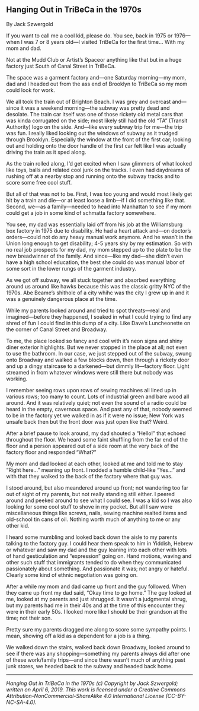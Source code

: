 ## Hanging Out in TriBeCa in the 1970s

By Jack Szwergold

If you want to call me a cool kid, please do. You see, back in 1975 or 1976—when I was 7 or 8 years old—I visited  TriBeCa for the first time… With my mom and dad.

Not at the Mudd Club or Artist’s Spaceor anything like that but in a huge factory just South of Canal Street in TriBeCa.

The space was a garment factory and—one Saturday morning—my mom, dad and I headed out from the ass end of Brooklyn to TriBeCa so my mom could look for work.

We all took the train out of Brighton Beach. I was grey and overcast and—since it was a weekend morning—the subway was pretty dead and desolate. The train car itself was one of those rickety old metal cars that was kinda corrugated on the side; most likely still had the old “TA” (Transit Authority) logo on the side. And—like every subway trip for me—the trip was fun. I really liked looking out the windows of subway as it trudged through Brooklyn. Especially the window at the front of the first car; looking out and holding onto the door handle of the first car felt like I was actually driving the train as it sped along.

As the train rolled along, I’d get excited when I saw glimmers of what looked like toys, balls and related cool junk on the tracks. I even had daydreams of rushing off at a nearby stop and running onto the subway tracks and to score some free cool stuff.

But all of that was not to be. First, I was too young and would most likely get hit by a train and die—or at least loose a limb—if I did something like that. Second, we—as a family—needed to head into Manhattan to see if my mom could get a job in some kind of schmatta factory somewhere.

You see, my dad was essentially laid off from his job at the Williamsburg box factory in 1975 due to disability. He had a heart attack and—on doctor’s orders—could not do any heavy manual work anymore. And he wasn’t in the Union long enough to get disability; 4-5 years shy by my estimation. So with no real job prospects for my dad, my mom stepped up to the plate to be the new breadwinner of the family. And since—like my dad—she didn’t even have a high school education, the best she could do was manual labor of some sort in the lower rungs of the garment industry. 

As we got off subway, we all stuck together and absorbed everything around us around like hawks because this was the classic gritty NYC of the 1970s. Abe Beame’s shithole of a city whihc was the city I grew up in and it was a genuinely dangerous place at the time.

While my parents looked around and tried to spot threats—real and imagined—before they happened, I soaked in what I could trying to find any shred of fun I could find in this dump of a city. Like Dave’s Luncheonette on the corner of Canal Street and Broadway.

To me, the place looked so fancy and cool with it’s neon signs and shiny diner exterior highlights. But we never stopped in the place at all; not even to use the bathroom. In our case, we just stepped out of the subway, swung onto Broadway and walked a few blocks down, then through a rickety door and up a dingy staircase to a darkened—but dimmly lit—factory floor. Light streamed in from whatever windows were still there but nobody was working.

I remember seeing rows upon rows of sewing machines all lined up in various rows; too many to count. Lots of industrial green and bare wood all around. And it was relatively quiet; not even the sound of a radio could be heard in the empty, cavernous space. And past any of that, nobody seemed to be in the factory yet we walked in as if it were no issue; New York was unsafe back then but the front door was just open like that? Weird.

After a brief pause to look around, my dad shouted a “Hello!” that echoed throughout the floor. We heard some faint shuffling from the far end of the floor and a person appeared out of a side room at the very back of the factory floor and responded “What?”

My mom and dad looked at each other, looked at me and told me to stay “Right here…” meaning up front. I nodded a humble child-like “Yes…” and with that they walked to the back of the factory where that guy was.

I stood around, but also meandered around up front; not wandering too far out of sight of my parents, but not really standing still either. I peered around and peeked around to see what I could see. I was a kid so I was also looking for some cool stuff to shove in my pocket. But all I saw were miscellaneous things like screws, nails, sewing machine realted items and old-school tin cans of oil. Nothing worth much of anything to me or any other kid.

I heard some mumbling and looked back down the aisle to my parents talking to the factory guy. I could hear them speak to him in Yiddish, Hebrew or whatever and saw my dad and the guy leaning into each other with lots of hand gesticulation and “expression” going on. Hand motions, waving and other such stuff that immigrants tended to do when they communicated passionately about something. And passionate it was; not angry or hateful. Clearly some kind of ethnic negotiation was going on.

After a while my mom and dad came up front and the guy followed. When they came up front my dad said, “Okay time to go home.” The guy looked at me, looked at my parents and just shrugged. It wasn’t a judgmental shrug, but my parents had me in their 40s and at the time of this encounter they were in their early 50s. I looked more like I should be their grandson at the time; not their son.

Pretty sure my parents dragged me along to score some sympathy points. I mean, showing off a kid as a dependent for a job is a thing.

We walked down the stairs, walked back down Broadway, looked around to see if there was any shopping—something my parents always did after one of these work/family trips—and since there wasn’t much of anything past junk stores, we headed back to the subway and headed back home.

***

*Hanging Out in TriBeCa in the 1970s (c) Copyright by Jack Szwergold; written on April 6, 2019. This work is licensed under a Creative Commons Attribution-NonCommercial-ShareAlike 4.0 International License (CC-BY-NC-SA-4.0).*